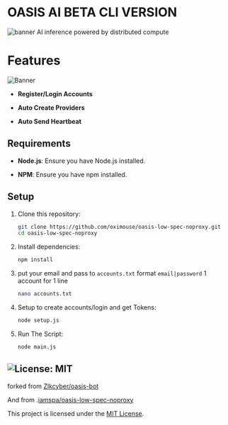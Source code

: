 # OASIS AI BETA CLI VERSION

![banner](image-1.png)
AI inference powered by distributed compute

# Features

![Banner](image.png)

- **Register/Login Accounts**

- **Auto Create Providers**

- **Auto Send Heartbeat**

## Requirements

- **Node.js**: Ensure you have Node.js installed.

- **NPM**: Ensure you have npm installed.

## Setup

1. Clone this repository:

   ```bash
   git clone https://github.com/oximouse/oasis-low-spec-noproxy.git
   cd oasis-low-spec-noproxy
   ```

2. Install dependencies:

   ```bash
   npm install
   ```

3. put your email and pass to `accounts.txt` format `email|password` 1 account for 1 line

   ```bash
   nano accounts.txt
   ```

4. Setup to create accounts/login and get Tokens:

   ```bash
   node setup.js
   ```

5. Run The Script:

   ```bash
   node main.js
   ```
## ![License: MIT](https://img.shields.io/badge/License-MIT-yellow.svg)

forked from [Zlkcyber/oasis-bot](https://github.com/Zlkcyber/oasis-bot)

And from .[iamspa/oasis-low-spec-noproxy](https://github.com/iamspa/oasis-low-spec-noproxy)

This project is licensed under the [MIT License](LICENSE).
